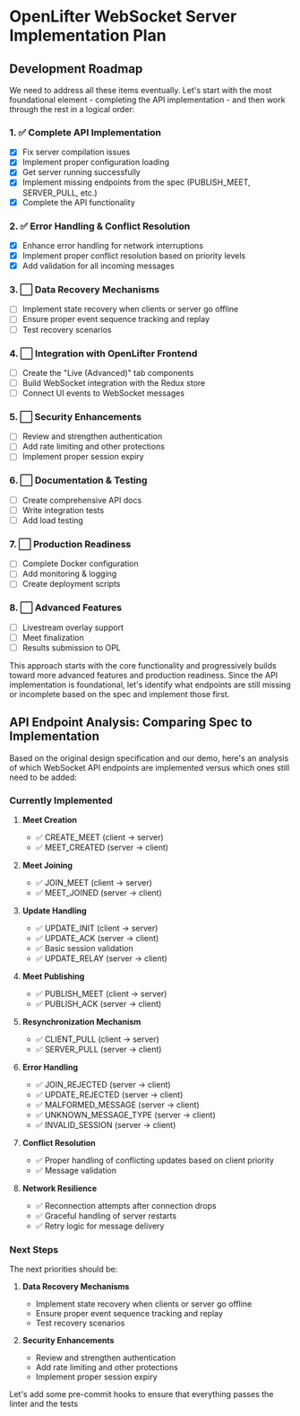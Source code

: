 # OpenLifter WebSocket Server Implementation Plan

## Development Roadmap
We need to address all these items eventually. Let's start with the most foundational element - completing the API implementation - and then work through the rest in a logical order:

### 1. ✅ Complete API Implementation
- [x] Fix server compilation issues
- [x] Implement proper configuration loading
- [x] Get server running successfully
- [x] Implement missing endpoints from the spec (PUBLISH_MEET, SERVER_PULL, etc.)
- [x] Complete the API functionality

### 2. ✅ Error Handling & Conflict Resolution
- [x] Enhance error handling for network interruptions
- [x] Implement proper conflict resolution based on priority levels
- [x] Add validation for all incoming messages

### 3. ⬜ Data Recovery Mechanisms
- [ ] Implement state recovery when clients or server go offline
- [ ] Ensure proper event sequence tracking and replay
- [ ] Test recovery scenarios

### 4. ⬜ Integration with OpenLifter Frontend
- [ ] Create the "Live (Advanced)" tab components
- [ ] Build WebSocket integration with the Redux store
- [ ] Connect UI events to WebSocket messages

### 5. ⬜ Security Enhancements
- [ ] Review and strengthen authentication
- [ ] Add rate limiting and other protections
- [ ] Implement proper session expiry

### 6. ⬜ Documentation & Testing
- [ ] Create comprehensive API docs
- [ ] Write integration tests
- [ ] Add load testing

### 7. ⬜ Production Readiness
- [ ] Complete Docker configuration
- [ ] Add monitoring & logging
- [ ] Create deployment scripts

### 8. ⬜ Advanced Features
- [ ] Livestream overlay support
- [ ] Meet finalization
- [ ] Results submission to OPL

This approach starts with the core functionality and progressively builds toward more advanced features and production readiness. Since the API implementation is foundational, let's identify what endpoints are still missing or incomplete based on the spec and implement those first.

## API Endpoint Analysis: Comparing Spec to Implementation

Based on the original design specification and our demo, here's an analysis of which WebSocket API endpoints are implemented versus which ones still need to be added:

### Currently Implemented

1. **Meet Creation**
   - ✅ CREATE_MEET (client -> server)
   - ✅ MEET_CREATED (server -> client)

2. **Meet Joining**
   - ✅ JOIN_MEET (client -> server)
   - ✅ MEET_JOINED (server -> client)

3. **Update Handling**
   - ✅ UPDATE_INIT (client -> server)
   - ✅ UPDATE_ACK (server -> client)
   - ✅ Basic session validation
   - ✅ UPDATE_RELAY (server -> client)

4. **Meet Publishing**
   - ✅ PUBLISH_MEET (client -> server)
   - ✅ PUBLISH_ACK (server -> client)

5. **Resynchronization Mechanism**
   - ✅ CLIENT_PULL (client -> server)
   - ✅ SERVER_PULL (server -> client)

6. **Error Handling**
   - ✅ JOIN_REJECTED (server -> client)
   - ✅ UPDATE_REJECTED (server -> client)
   - ✅ MALFORMED_MESSAGE (server -> client)
   - ✅ UNKNOWN_MESSAGE_TYPE (server -> client)
   - ✅ INVALID_SESSION (server -> client)

7. **Conflict Resolution**
   - ✅ Proper handling of conflicting updates based on client priority
   - ✅ Message validation

8. **Network Resilience**
   - ✅ Reconnection attempts after connection drops
   - ✅ Graceful handling of server restarts
   - ✅ Retry logic for message delivery

### Next Steps

The next priorities should be:

1. **Data Recovery Mechanisms**
   - Implement state recovery when clients or server go offline
   - Ensure proper event sequence tracking and replay
   - Test recovery scenarios

2. **Security Enhancements**
   - Review and strengthen authentication
   - Add rate limiting and other protections
   - Implement proper session expiry

Let's add some pre-commit hooks to ensure that everything passes the linter and the tests